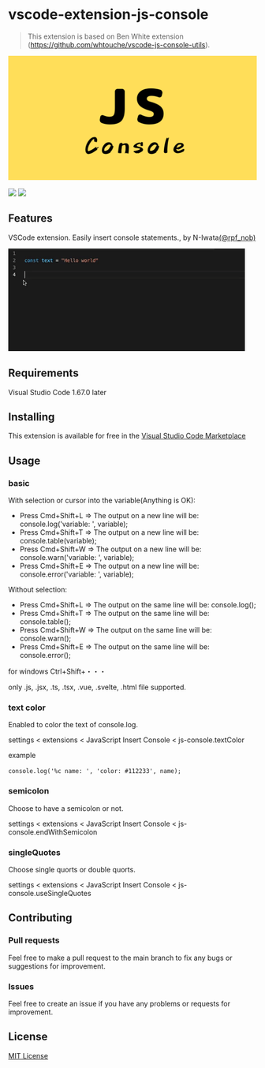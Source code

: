 # vscode-extension-js-console

> This extension is based on Ben White extension (https://github.com/whtouche/vscode-js-console-utils).

![header](images/github.png)

![](https://img.shields.io/badge/Release-v0.8.3-blue.svg?style=flat-square)
![](https://img.shields.io/badge/vscode-^1.67.0-blue.svg?style=flat-square)

## Features

VSCode extension. Easily insert console statements., by N-Iwata[(@rpf_nob)](https://twitter.com/rpf_nob)

![](images/features.gif)

## Requirements

Visual Studio Code 1.67.0 later

## Installing

This extension is available for free in the [Visual Studio Code Marketplace](https://marketplace.visualstudio.com/items?itemName=N-Iwata.vscode-extention-js-console)

## Usage

### basic

With selection or cursor into the variable(Anything is OK):

- Press Cmd+Shift+L => The output on a new line will be: console.log('variable: ', variable);
- Press Cmd+Shift+T => The output on a new line will be: console.table(variable);
- Press Cmd+Shift+W => The output on a new line will be: console.warn('variable: ', variable);
- Press Cmd+Shift+E => The output on a new line will be: console.error('variable: ', variable);

Without selection:

- Press Cmd+Shift+L => The output on the same line will be: console.log();
- Press Cmd+Shift+T => The output on the same line will be: console.table();
- Press Cmd+Shift+W => The output on the same line will be: console.warn();
- Press Cmd+Shift+E => The output on the same line will be: console.error();

for windows Ctrl+Shift+・・・

only .js, .jsx, .ts, .tsx, .vue, .svelte, .html file supported.

### text color

Enabled to color the text of console.log.

settings < extensions < JavaScript Insert Console < js-console.textColor

example

`console.log('%c name: ', 'color: #112233', name);`

### semicolon

Choose to have a semicolon or not.

settings < extensions < JavaScript Insert Console < js-console.endWithSemicolon

### singleQuotes

Choose single quorts or double quorts.

settings < extensions < JavaScript Insert Console < js-console.useSingleQuotes

## Contributing

### Pull requests

Feel free to make a pull request to the main branch to fix any bugs or suggestions for improvement.

### Issues

Feel free to create an issue if you have any problems or requests for improvement.

## License

[MIT License](LICENSE)
